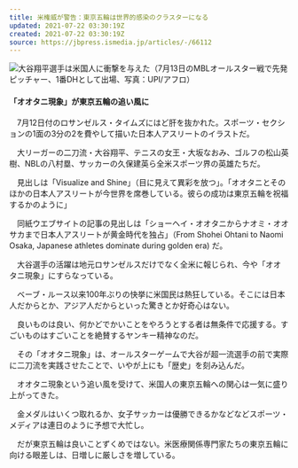 ```yaml
---
title: 米権威が警告：東京五輪は世界的感染のクラスターになる
updated: 2021-07-22 03:30:19Z
created: 2021-07-22 03:30:19Z
source: https://jbpress.ismedia.jp/articles/-/66112
---
```


![](https://jbpress.ismcdn.jp/mwimgs/a/b/600m/img_ab5f9dd44eee717ebd7e80eb7a6ff9f5101588.jpg)大谷翔平選手は米国人に衝撃を与えた（7月13日のMBLオールスター戦で先発ピッチャー、1番DHとして出場、写真：UPI/アフロ）

#### 「オオタニ現象」が東京五輪の追い風に

　7月12日付のロサンゼルス・タイムズにはど肝を抜かれた。スポーツ・セクションの1面の3分の2を費やして描いた日本人アスリートのイラストだ。

　大リーガーの二刀流・大谷翔平、テニスの女王・大坂なおみ、ゴルフの松山英樹、NBLの八村塁、サッカーの久保建英ら全米スポーツ界の英雄たちだ。

　見出しは「Visualize and Shine」（目に見えて異彩を放つ」。「オオタニとそのほかの日本人アスリートが今世界を席巻している。彼らの成功は東京五輪を祝福するかのように」

　同紙ウエブサイトの記事の見出しは「ショーヘイ・オオタニからナオミ・オオサカまで日本人アスリートが黄金時代を独占」（From Shohei Ohtani to Naomi Osaka, Japanese athletes dominate during golden era) だ。

　大谷選手の活躍は地元ロサンゼルスだけでなく全米に報じられ、今や「オオタニ現象」にすらなっている。

　ベーブ・ルース以来100年ぶりの快挙に米国民は熱狂している。そこには日本人だからとか、アジア人だからといった驚きとか好奇心はない。

　良いものは良い、何かどでかいことをやろうとする者は無条件で応援する。すごいものはすごいことを絶賛するヤンキー精神なのだ。

　その「オオタニ現象」は、オールスターゲームで大谷が超一流選手の前で実際に二刀流を実践させたことで、いやが上にも「歴史」を刻み込んだ。

　オオタニ現象という追い風を受けて、米国人の東京五輪への関心は一気に盛り上がってきた。

　金メダルはいくつ取れるか、女子サッカーは優勝できるかなどなどスポーツ・メディアは連日のように予想で大忙し。

　だが東京五輪は良いことずくめではない。米医療関係専門家たちの東京五輪に向ける眼差しは、日増しに厳しさを増している。
